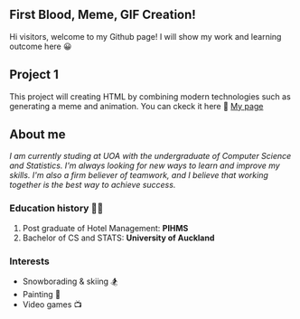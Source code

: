 ## First Blood, Meme, GIF Creation!
Hi visitors, welcome to my Github page!
I will show my work and learning outcome here :grinning:

## Project 1
This project will creating HTML by combining modern technologies such as generating a meme and animation. You can ckeck it here :dash: [My page](https://taviralin.github.io/Stats-220/)

## About me
*I am currently studing at UOA with the undergraduate of Computer Science and Statistics. I'm always looking for new ways to learn and improve my skills. I'm also a firm believer of teamwork, and I believe that working together is the best way to achieve success.*

### Education history :woman_student:
1. Post graduate of Hotel Management: **PIHMS**
2. Bachelor of CS and STATS: **University of Auckland**

### Interests
* Snowborading & skiing :snowboarder:
* Painting :art:
* Video games :tv:
